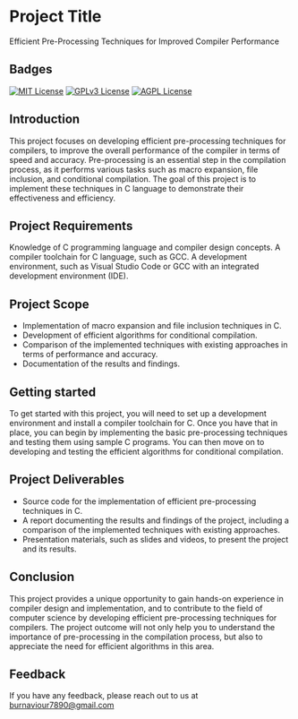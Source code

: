 
# Project Title

Efficient Pre-Processing Techniques for Improved Compiler Performance

## Badges


[![MIT License](https://img.shields.io/badge/License-MIT-green.svg)](https://choosealicense.com/licenses/mit/)
[![GPLv3 License](https://img.shields.io/badge/License-GPL%20v3-yellow.svg)](https://opensource.org/licenses/)
[![AGPL License](https://img.shields.io/badge/license-AGPL-blue.svg)](http://www.gnu.org/licenses/agpl-3.0)


## Introduction

This project focuses on developing efficient pre-processing techniques for compilers, to improve the overall performance of the compiler in terms of speed and accuracy. Pre-processing is an essential step in the compilation process, as it performs various tasks such as macro expansion, file inclusion, and conditional compilation. The goal of this project is to implement these techniques in C language to demonstrate their effectiveness and efficiency.
## Project Requirements


Knowledge of C programming language and compiler design concepts.
A compiler toolchain for C language, such as GCC.
A development environment, such as Visual Studio Code or GCC with an integrated development environment (IDE).



## Project Scope
- Implementation of macro expansion and file inclusion techniques in C.
- Development of efficient algorithms for conditional compilation.
- Comparison of the implemented techniques with existing approaches in terms of performance and accuracy.
- Documentation of the results and findings.
## Getting started

To get started with this project, you will need to set up a development environment and install a compiler toolchain for C. Once you have that in place, you can begin by implementing the basic pre-processing techniques and testing them using sample C programs. You can then move on to developing and testing the efficient algorithms for conditional compilation.


## Project Deliverables
- Source code for the implementation of efficient pre-processing techniques in C.
- A report documenting the results and findings of the project, including a comparison of the implemented techniques with existing approaches.
- Presentation materials, such as slides and videos, to present the project and its results.
## Conclusion

This project provides a unique opportunity to gain hands-on experience in compiler design and implementation, and to contribute to the field of computer science by developing efficient pre-processing techniques for compilers. The project outcome will not only help you to understand the importance of pre-processing in the compilation process, but also to appreciate the need for efficient algorithms in this area.


## Feedback

If you have any feedback, please reach out to us at burnaviour7890@gmail.com

